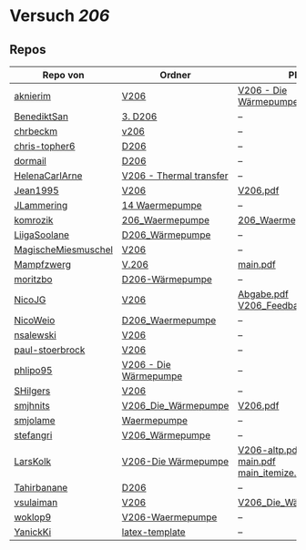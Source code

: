 # Versuch *206*

## Repos

|                     Repo von                     |                                                                    Ordner                                                                    |                                                                                                                                                                               PDFs                                                                                                                                                                               |
|--------------------------------------------------|----------------------------------------------------------------------------------------------------------------------------------------------|------------------------------------------------------------------------------------------------------------------------------------------------------------------------------------------------------------------------------------------------------------------------------------------------------------------------------------------------------------------|
|[aknierim](../repo/aknierim)                      |[V206](https://github.com/aknierim/AP/tree/master/WiSe/V206)                                                                                  |[V206 - Die Wärmepumpe.pdf](https://github.com/aknierim/AP/blob/master/Protokolle/V206%20-%20Die%20W%C3%A4rmepumpe.pdf)                                                                                                                                                                                                                                           |
|[BenediktSan](../repo/BenediktSan)                |[3. D206](https://github.com/BenediktSan/AnfaengerPraktikum2020/tree/main/Versuche%20Semester%20III/3.%20D206)                                |–                                                                                                                                                                                                                                                                                                                                                                 |
|[chrbeckm](../repo/chrbeckm)                      |[v206](https://github.com/chrbeckm/anfaenger-praktikum/tree/master/v206)                                                                      |–                                                                                                                                                                                                                                                                                                                                                                 |
|[chris-topher6](../repo/chris-topher6)            |[D206](https://github.com/chris-topher6/Anfaenger-Praktikum/tree/master/D206)                                                                 |–                                                                                                                                                                                                                                                                                                                                                                 |
|[dormail](../repo/dormail)                        |[D206](https://github.com/dormail/ap/tree/main/D206)                                                                                          |–                                                                                                                                                                                                                                                                                                                                                                 |
|[HelenaCarlArne](../repo/HelenaCarlArne)          |[V206 - Thermal transfer](https://github.com/HelenaCarlArne/ProtokolleAP/tree/master/V206%20-%20Thermal%20transfer)                           |–                                                                                                                                                                                                                                                                                                                                                                 |
|[Jean1995](../repo/Jean1995)                      |[V206](https://github.com/Jean1995/Praktikum/tree/master/V206)                                                                                |[V206.pdf](https://github.com/Jean1995/Praktikum/blob/master/Protokolle_Fertig/V206.pdf)                                                                                                                                                                                                                                                                          |
|[JLammering](../repo/JLammering)                  |[14 Waermepumpe](https://github.com/JLammering/Physikalisches-Praktikum/tree/master/14%20Waermepumpe)                                         |–                                                                                                                                                                                                                                                                                                                                                                 |
|[komrozik](../repo/komrozik)                      |[206_Waermepumpe](https://github.com/komrozik/AP2019/tree/master/206_Waermepumpe)                                                             |[206_Waermepumpe.pdf](https://github.com/komrozik/AP2019/blob/master/206_Waermepumpe/206_Waermepumpe.pdf)                                                                                                                                                                                                                                                         |
|[LiigaSoolane](../repo/LiigaSoolane)              |[D206_Wärmepumpe](https://github.com/LiigaSoolane/Paktikum/tree/main/D206_W%C3%A4rmepumpe)                                                    |–                                                                                                                                                                                                                                                                                                                                                                 |
|[MagischeMiesmuschel](../repo/MagischeMiesmuschel)|[V206](https://github.com/MagischeMiesmuschel/AnfaengerPraktikum/tree/master/V206)                                                            |–                                                                                                                                                                                                                                                                                                                                                                 |
|[Mampfzwerg](../repo/Mampfzwerg)                  |[V.206](https://github.com/Mampfzwerg/Praktikum/tree/master/V.206)                                                                            |[main.pdf](https://github.com/Mampfzwerg/Praktikum/blob/master/V.206/latex-template/main.pdf)                                                                                                                                                                                                                                                                     |
|[moritzbo](../repo/moritzbo)                      |[D206-Wärmepumpe](https://github.com/moritzbo/anfaenger_praktikum/tree/main/D206-W%C3%A4rmepumpe)                                             |–                                                                                                                                                                                                                                                                                                                                                                 |
|[NicoJG](../repo/NicoJG)                          |[V206](https://github.com/NicoJG/Anfaengerpraktikum/tree/master/V206)                                                                         |[Abgabe.pdf](https://github.com/NicoJG/Anfaengerpraktikum/blob/master/V206/Abgabe.pdf)<br/>[V206_Feedback.pdf](https://github.com/NicoJG/Anfaengerpraktikum/blob/master/V206/V206_Feedback.pdf)                                                                                                                                                                   |
|[NicoWeio](../repo/NicoWeio)                      |[D206_Waermepumpe](https://github.com/NicoWeio/AP/tree/master/D206_Waermepumpe)                                                               |–                                                                                                                                                                                                                                                                                                                                                                 |
|[nsalewski](../repo/nsalewski)                    |[V206](https://github.com/nsalewski/laboratory/tree/master/V206)                                                                              |–                                                                                                                                                                                                                                                                                                                                                                 |
|[paul-stoerbrock](../repo/paul-stoerbrock)        |[V206](https://github.com/paul-stoerbrock/Praktikum/tree/master/V206)                                                                         |–                                                                                                                                                                                                                                                                                                                                                                 |
|[phlipo95](../repo/phlipo95)                      |[V206 - Die Wärmepumpe](https://github.com/phlipo95/AP-Praktikum/tree/master/V206%20-%20Die%20W%C3%A4rmepumpe)                                |–                                                                                                                                                                                                                                                                                                                                                                 |
|[SHilgers](../repo/SHilgers)                      |[V206](https://github.com/SHilgers/Praktikum2/tree/master/V206)                                                                               |–                                                                                                                                                                                                                                                                                                                                                                 |
|[smjhnits](../repo/smjhnits)                      |[V206_Die_Wärmepumpe](https://github.com/smjhnits/Praktikum_TU_D_16-17/tree/master/Anf%C3%A4ngerpraktikum/Protokolle/V206_Die_W%C3%A4rmepumpe)|[V206.pdf](https://github.com/smjhnits/Praktikum_TU_D_16-17/blob/master/Anf%C3%A4ngerpraktikum/Fertige%20Protokolle/V206.pdf)                                                                                                                                                                                                                                     |
|[smjolame](../repo/smjolame)                      |[Waermepumpe](https://github.com/smjolame/Praktikum_1/tree/master/Waermepumpe)                                                                |–                                                                                                                                                                                                                                                                                                                                                                 |
|[stefangri](../repo/stefangri)                    |[V206_Wärmepumpe](https://github.com/stefangri/s_s_productions/tree/master/PHY341/V206_W%C3%A4rmepumpe)                                       |–                                                                                                                                                                                                                                                                                                                                                                 |
|[LarsKolk](../repo/LarsKolk)                      |[V206-Die Wärmepumpe](https://github.com/LarsKolk/Anfaengerpraktikum/tree/master/V206-Die%20W%C3%A4rmepumpe)                                  |[V206-altp.pdf](https://github.com/LarsKolk/Anfaengerpraktikum/blob/master/V206-Die%20W%C3%A4rmepumpe/V206-altp.pdf)<br/>[main.pdf](https://github.com/LarsKolk/Anfaengerpraktikum/blob/master/V206-Die%20W%C3%A4rmepumpe/main.pdf)<br/>[main_itemize.pdf](https://github.com/LarsKolk/Anfaengerpraktikum/blob/master/V206-Die%20W%C3%A4rmepumpe/main_itemize.pdf)|
|[Tahirbanane](../repo/Tahirbanane)                |[D206](https://github.com/Tahirbanane/AP/tree/main/D206)                                                                                      |–                                                                                                                                                                                                                                                                                                                                                                 |
|[vsulaiman](../repo/vsulaiman)                    |[V206](https://github.com/vsulaiman/Praktikum/tree/master/WS1617/V206)                                                                        |[V206_Die_Wärmepumpe.pdf](https://github.com/vsulaiman/Praktikum/blob/master/AP%20Protokolle/V206_Die_W%C3%A4rmepumpe.pdf)                                                                                                                                                                                                                                        |
|[woklop9](../repo/woklop9)                        |[V206-Waermepumpe](https://github.com/woklop9/Anfaengerpraktikum/tree/master/V206-Waermepumpe)                                                |–                                                                                                                                                                                                                                                                                                                                                                 |
|[YanickKi](../repo/YanickKi)                      |[latex-template](https://github.com/YanickKi/AP_T_Y/tree/main/latex-template)                                                                 |–                                                                                                                                                                                                                                                                                                                                                                 |
